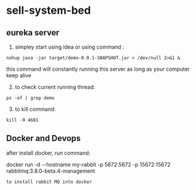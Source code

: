# sell-system-bed

## eureka server
  1. simpley start using idea or using command : 
    
    nohup java -jar target/demo-0.0.1-SNAPSHOT.jar > /dev/null 2>&1 &
    
  this command will constantly running this server as long as your computer keep alive
  
  2. to check current running thread:
  
    ps -ef | grep demo
    
  3. to kill command:
    
    kill -9 4681
    
## Docker and Devops
  after install docker, run command:
  
  docker run -d --hostname my-rabbit -p 5672:5672 -p 15672:15672 rabbitmq:3.8.0-beta.4-management
  
    to install rabbit MQ into docker
    
